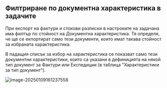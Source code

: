 ## Филтриране по документна характеристика в задачите

При експорт на фактури и стокови разписки в настроките на задачана има филтър по стойност на Документна характеристика.
Тя определя, че ще се екпортират само тези документи, които имат такава стойност за избраната характеристика.

В падащия списък за избор на характеристика се показват само тези документни характеристики, които са указани в  дефиницията на някой тип документ за Фактури или Експедиции (в таблица "Характеристики  за тип документ").

![image-20250109161237558](pictures/filter-by-custom-property/image-20250109161237558.png)